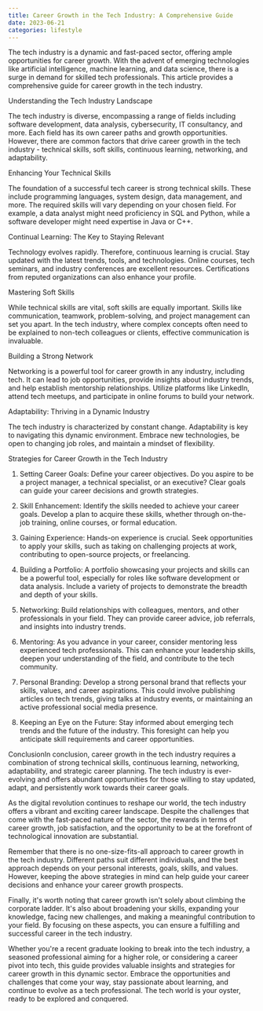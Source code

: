 ```yaml
---
title: Career Growth in the Tech Industry: A Comprehensive Guide
date: 2023-06-21
categories: lifestyle
---
```

The tech industry is a dynamic and fast-paced sector, offering ample opportunities for career growth. With the advent of emerging technologies like artificial intelligence, machine learning, and data science, there is a surge in demand for skilled tech professionals. This article provides a comprehensive guide for career growth in the tech industry.

Understanding the Tech Industry Landscape

The tech industry is diverse, encompassing a range of fields including software development, data analysis, cybersecurity, IT consultancy, and more. Each field has its own career paths and growth opportunities. However, there are common factors that drive career growth in the tech industry - technical skills, soft skills, continuous learning, networking, and adaptability.

Enhancing Your Technical Skills

The foundation of a successful tech career is strong technical skills. These include programming languages, system design, data management, and more. The required skills will vary depending on your chosen field. For example, a data analyst might need proficiency in SQL and Python, while a software developer might need expertise in Java or C++.

Continual Learning: The Key to Staying Relevant

Technology evolves rapidly. Therefore, continuous learning is crucial. Stay updated with the latest trends, tools, and technologies. Online courses, tech seminars, and industry conferences are excellent resources. Certifications from reputed organizations can also enhance your profile.

Mastering Soft Skills

While technical skills are vital, soft skills are equally important. Skills like communication, teamwork, problem-solving, and project management can set you apart. In the tech industry, where complex concepts often need to be explained to non-tech colleagues or clients, effective communication is invaluable.

Building a Strong Network

Networking is a powerful tool for career growth in any industry, including tech. It can lead to job opportunities, provide insights about industry trends, and help establish mentorship relationships. Utilize platforms like LinkedIn, attend tech meetups, and participate in online forums to build your network.

Adaptability: Thriving in a Dynamic Industry

The tech industry is characterized by constant change. Adaptability is key to navigating this dynamic environment. Embrace new technologies, be open to changing job roles, and maintain a mindset of flexibility.

Strategies for Career Growth in the Tech Industry

1. Setting Career Goals: Define your career objectives. Do you aspire to be a project manager, a technical specialist, or an executive? Clear goals can guide your career decisions and growth strategies.

2. Skill Enhancement: Identify the skills needed to achieve your career goals. Develop a plan to acquire these skills, whether through on-the-job training, online courses, or formal education.

3. Gaining Experience: Hands-on experience is crucial. Seek opportunities to apply your skills, such as taking on challenging projects at work, contributing to open-source projects, or freelancing.

4. Building a Portfolio: A portfolio showcasing your projects and skills can be a powerful tool, especially for roles like software development or data analysis. Include a variety of projects to demonstrate the breadth and depth of your skills.

5. Networking: Build relationships with colleagues, mentors, and other professionals in your field. They can provide career advice, job referrals, and insights into industry trends.

6. Mentoring: As you advance in your career, consider mentoring less experienced tech professionals. This can enhance your leadership skills, deepen your understanding of the field, and contribute to the tech community.

7. Personal Branding: Develop a strong personal brand that reflects your skills, values, and career aspirations. This could involve publishing articles on tech trends, giving talks at industry events, or maintaining an active professional social media presence.

8. Keeping an Eye on the Future: Stay informed about emerging tech trends and the future of the industry. This foresight can help you anticipate skill requirements and career opportunities.

ConclusionIn conclusion, career growth in the tech industry requires a combination of strong technical skills, continuous learning, networking, adaptability, and strategic career planning. The tech industry is ever-evolving and offers abundant opportunities for those willing to stay updated, adapt, and persistently work towards their career goals.

As the digital revolution continues to reshape our world, the tech industry offers a vibrant and exciting career landscape. Despite the challenges that come with the fast-paced nature of the sector, the rewards in terms of career growth, job satisfaction, and the opportunity to be at the forefront of technological innovation are substantial.

Remember that there is no one-size-fits-all approach to career growth in the tech industry. Different paths suit different individuals, and the best approach depends on your personal interests, goals, skills, and values. However, keeping the above strategies in mind can help guide your career decisions and enhance your career growth prospects.

Finally, it's worth noting that career growth isn't solely about climbing the corporate ladder. It's also about broadening your skills, expanding your knowledge, facing new challenges, and making a meaningful contribution to your field. By focusing on these aspects, you can ensure a fulfilling and successful career in the tech industry.

Whether you're a recent graduate looking to break into the tech industry, a seasoned professional aiming for a higher role, or considering a career pivot into tech, this guide provides valuable insights and strategies for career growth in this dynamic sector. Embrace the opportunities and challenges that come your way, stay passionate about learning, and continue to evolve as a tech professional. The tech world is your oyster, ready to be explored and conquered.